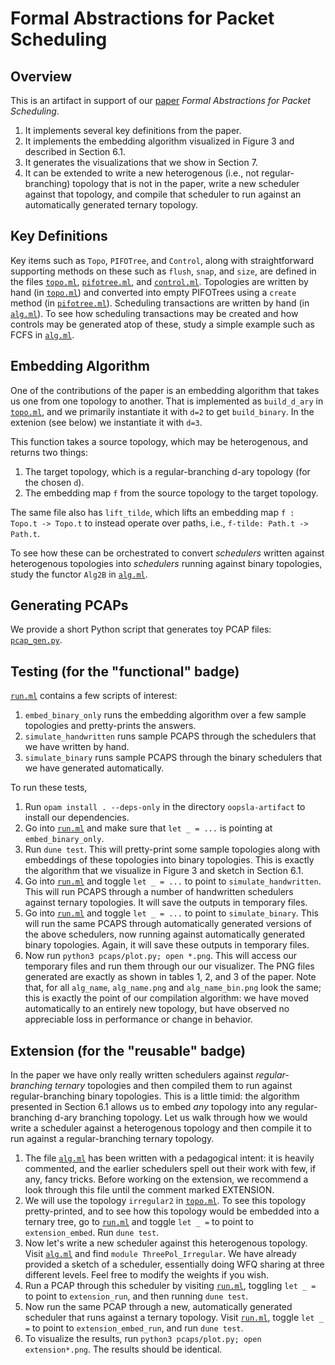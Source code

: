 
# Formal Abstractions for Packet Scheduling


## Overview

This is an artifact in support of our [paper](https://arxiv.org/abs/2211.11659) _Formal Abstractions for Packet Scheduling_.
1. It implements several key definitions from the paper.
2. It implements the embedding algorithm visualized in Figure 3 and described in Section 6.1.
3. It generates the visualizations that we show in Section 7.
4. It can be extended to write a new heterogenous (i.e., not regular-branching) topology that is not in the paper, write a new scheduler against that topology, and compile that scheduler to run against an automatically generated ternary topology.


## Key Definitions

Key items such as `Topo`, `PIFOTree`, and `Control`, along with straightforward supporting methods on these such as `flush`, `snap`, and `size`, are defined in the files [`topo.ml`](lib/topo.ml), [`pifotree.ml`](lib/pifotree.ml), and [`control.ml`](lib/control.ml).
Topologies are written by hand (in [`topo.ml`](lib/topo.ml)) and converted into empty PIFOTrees using a `create` method (in [`pifotree.ml`](lib/pifotree.ml)).
Scheduling transactions are written by hand (in [`alg.ml`](lib/alg.ml)).
To see how scheduling transactions may be created and how controls may be generated atop of these, study a simple example such as FCFS in [`alg.ml`](lib/alg.ml).


## Embedding Algorithm

One of the contributions of the paper is an embedding algorithm that takes us one from one topology to another.
That is implemented as `build_d_ary` in [`topo.ml`](lib/topo.ml), and we primarily instantiate it with `d=2` to get `build_binary`. In the extenion (see below) we instantiate it with `d=3`.

This function takes a source topology, which may be heterogenous, and returns two things:
1. The target topology, which is a regular-branching d-ary topology (for the chosen `d`).
2. The embedding map `f` from the source topology to the target topology.

The same file also has `lift_tilde`, which lifts an embedding map `f : Topo.t -> Topo.t` to instead operate over paths, i.e., `f-tilde: Path.t -> Path.t`.

To see how these can be orchestrated to convert _schedulers_ written against heterogenous topologies into _schedulers_ running against binary topologies, study the functor `Alg2B` in [`alg.ml`](lib/alg.ml).


## Generating PCAPs

We provide a short Python script that generates toy PCAP files: [`pcap_gen.py`](pcaps/pcap_gen.py).


## Testing (for the "functional" badge)

[`run.ml`](test/run.ml) contains a few scripts of interest:
1. `embed_binary_only` runs the embedding algorithm over a few sample topologies and pretty-prints the answers.
2. `simulate_handwritten` runs sample PCAPS through the schedulers that we have written by hand.
3. `simulate_binary` runs sample PCAPS through the binary schedulers that we have generated automatically.

To run these tests,
1. Run `opam install . --deps-only` in the directory `oopsla-artifact` to install our dependencies.
2. Go into [`run.ml`](test/run.ml) and make sure that `let _ = ...` is pointing at `embed_binary_only`.
3. Run `dune test`. This will pretty-print some sample topologies along with embeddings of these topologies into binary topologies. This is exactly the algorithm that we visualize in Figure 3 and sketch in Section 6.1.
4. Go into [`run.ml`](test/run.ml) and toggle `let _ = ...` to point to `simulate_handwritten`. This will run PCAPS through a number of handwritten schedulers against ternary topologies. It will save the outputs in temporary files.
5. Go into [`run.ml`](test/run.ml) and toggle `let _ = ...` to point to `simulate_binary`. This will run the same PCAPS through automatically generated versions of the above schedulers, now running against automatically generated binary topologies. Again, it will save these outputs in temporary files.
6. Now run `python3 pcaps/plot.py; open *.png`. This will access our temporary files and run them through our our visualizer. The PNG files generated are exactly as shown in tables 1, 2, and 3 of the paper. Note that, for all `alg_name`, `alg_name.png` and `alg_name_bin.png` look the same; this is exactly the point of our compilation algorithm: we have moved automatically to an entirely new topology, but have observed no appreciable loss in performance or change in behavior.


## Extension (for the "reusable" badge)

In the paper we have only really written schedulers against _regular-branching ternary_ topologies and then compiled them to run against regular-branching binary topologies.
This is a little timid: the algorithm presented in Section 6.1 allows us to embed _any_ topology into any regular-branching d-ary branching topology.
Let us walk through how we would write a scheduler against a heterogenous topology and then compile it to run against a regular-branching ternary topology.

1. The file [`alg.ml`](lib/alg.ml) has been written with a pedagogical intent: it is heavily commented, and the earlier schedulers spell out their work with few, if any, fancy tricks. Before working on the extension, we recommend a look through this file until the comment marked EXTENSION.
2. We will use the topology `irregular2` in [`topo.ml`](lib/topo.ml). To see this topology pretty-printed, and to see how this topology would be embedded into a ternary tree, go to [`run.ml`](test/run.ml) and toggle `let _ =` to point to `extension_embed`. Run `dune test`.
3. Now let's write a new scheduler against this heterogenous topology. Visit [`alg.ml`](lib/alg.ml) and find `module ThreePol_Irregular`. We have already provided a sketch of a scheduler, essentially doing WFQ sharing at three different levels. Feel free to modify the weights if you wish.
4. Run a PCAP through this scheduler by visiting [`run.ml`](test/run.ml), toggling `let _ =` to point to `extension_run`, and then running `dune test`.
5. Now run the same PCAP through a new, automatically generated scheduler that runs against a ternary topology. Visit [`run.ml`](test/run.ml), toggle `let _ =` to point to `extension_embed_run`, and run `dune test`.
6. To visualize the results, run `python3 pcaps/plot.py; open extension*.png`. The results should be identical.

